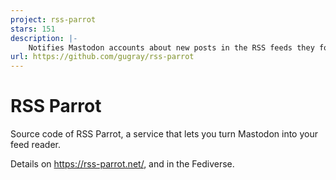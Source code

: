```yaml
---
project: rss-parrot
stars: 151
description: |-
    Notifies Mastodon accounts about new posts in the RSS feeds they follow
url: https://github.com/gugray/rss-parrot
---
```


# RSS Parrot

Source code of RSS Parrot, a service that lets you turn Mastodon into your feed reader.

Details on https://rss-parrot.net/, and in the Fediverse.

